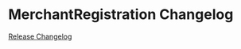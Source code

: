 # MerchantRegistration Changelog

[Release Changelog](https://github.com/spryker-demo/merchant-registration/releases)
